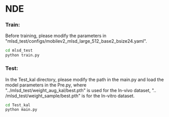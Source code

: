 # NDE
### Train:
Before training, please modify the parameters in "mlsd_test/configs/mobilev2_mlsd_large_512_base2_bsize24.yaml".
```bash
cd mlsd_test
python train.py
```

### Test:
In the Test_kal directory, please modify the path in the main.py and load the model parameters in the Pre.py, where "../mlsd_test/weight_aug_kal/best.pth" is used for the In-vivo dataset, ".. /mlsd_test/weight_sample/best.pth" is for the In-vitro dataset.
```bash
cd Test_kal
python main.py
```
